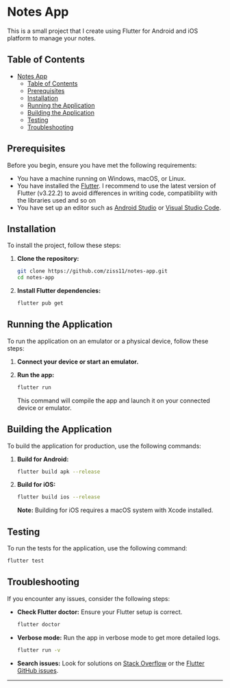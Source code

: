 # Notes App

This is a small project that I create using Flutter for Android and iOS platform to manage your notes.

## Table of Contents

- [Notes App](#notes-app)
  - [Table of Contents](#table-of-contents)
  - [Prerequisites](#prerequisites)
  - [Installation](#installation)
  - [Running the Application](#running-the-application)
  - [Building the Application](#building-the-application)
  - [Testing](#testing)
  - [Troubleshooting](#troubleshooting)

## Prerequisites

Before you begin, ensure you have met the following requirements:

- You have a machine running on Windows, macOS, or Linux.
- You have installed the [Flutter](https://flutter.dev/docs/get-started/install). I recommend to use the latest version of Flutter (v3.22.2) to avoid differences in writing code, compatibility with the libraries used and so on
- You have set up an editor such as [Android Studio](https://developer.android.com/studio) or [Visual Studio Code](https://code.visualstudio.com/).

## Installation

To install the project, follow these steps:

1. **Clone the repository:**

   ```sh
   git clone https://github.com/ziss11/notes-app.git
   cd notes-app
   ```

2. **Install Flutter dependencies:**

   ```sh
   flutter pub get
   ```

## Running the Application

To run the application on an emulator or a physical device, follow these steps:

1. **Connect your device or start an emulator.**

2. **Run the app:**

   ```sh
   flutter run
   ```

   This command will compile the app and launch it on your connected device or emulator.

## Building the Application

To build the application for production, use the following commands:

1. **Build for Android:**

   ```sh
   flutter build apk --release
   ```

2. **Build for iOS:**

   ```sh
   flutter build ios --release
   ```

   **Note:** Building for iOS requires a macOS system with Xcode installed.

## Testing

To run the tests for the application, use the following command:

```sh
flutter test
```

## Troubleshooting

If you encounter any issues, consider the following steps:

- **Check Flutter doctor:** Ensure your Flutter setup is correct.

  ```sh
  flutter doctor
  ```

- **Verbose mode:** Run the app in verbose mode to get more detailed logs.

  ```sh
  flutter run -v
  ```

- **Search issues:** Look for solutions on [Stack Overflow](https://stackoverflow.com/questions/tagged/flutter) or the [Flutter GitHub issues](https://github.com/flutter/flutter/issues).

---

